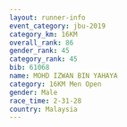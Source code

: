 ```yaml
---
layout: runner-info 
event_category: jbu-2019 
category_km: 16KM  
overall_rank: 86
gender_rank: 45
category_rank: 45
bib: 61068
name: MOHD IZWAN BIN YAHAYA
category: 16KM Men Open
gender: Male
race_time: 2-31-28
country: Malaysia
---
```

